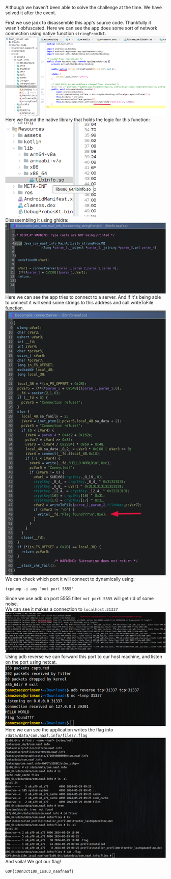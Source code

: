 Although we haven't been able to solve the challenge at the time. We have solved it after the event.<br>

First we use jadx to disassemble this app's source code. Thankfully it wasn't obfuscated. Here we can see the app does some sort of network connection using native function `stringFromJNI`.<br>
![](solution00.png)
<br>
Here we found the native library that holds the logic for this function:<br>
![](solution01.png)
<br>
Disassembling it using ghidra:<br>
![](solution02.png)
<br>
Here we can see the app tries to connect to a server. And if it's being able to connect it will send some strings to this address and call writeToFile function.<br>
![](solution03.png)
<br>
We can check which port it will connect to dynamically using: 
```
tcpdump -i any 'not port 5555'
```
Since we use adb on port 5555 filter `not port 5555` will get rid of some noise. 
<br>
We can see it makes a connection to `localhost:31337`
![](solution04.png)
<br>
Using adb reverse we can forward this port to our host machine, and listen on the port using netcat.<br>
![](solution05.png)
<br>
Here we can see the application writes the flag into `/data/data/com.naaf.info/files/.flag`<br>
![](solution06.png)
<br>
And voila! We got our flag!
```
GOP{c0nn3ct10n_1ssu3_naafnaaf}
```
